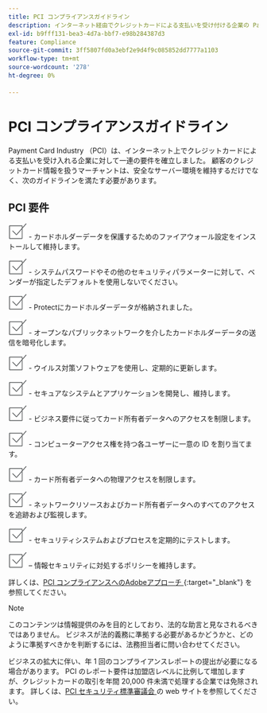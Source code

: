 ```yaml
---
title: PCI コンプライアンスガイドライン
description: インターネット経由でクレジットカードによる支払いを受け付ける企業の Payment Card Industry （PCI）要件に関する情報を確認します。
exl-id: b9fff131-bea3-4d7a-bbf7-e98b284387d3
feature: Compliance
source-git-commit: 3ff5807fd0a3ebf2e9d4f9c085852dd7777a1103
workflow-type: tm+mt
source-wordcount: '278'
ht-degree: 0%

---
```


# PCI コンプライアンスガイドライン

Payment Card Industry （PCI）は、インターネット上でクレジットカードによる支払いを受け入れる企業に対して一連の要件を確立しました。 顧客のクレジットカード情報を扱うマーチャントは、安全なサーバー環境を維持するだけでなく、次のガイドラインを満たす必要があります。

## PCI 要件

![&#x200B; チェックボックス &#x200B;](../assets/checkbox.png) - カードホルダーデータを保護するためのファイアウォール設定をインストールして維持します。

![&#x200B; チェックボックス &#x200B;](../assets/checkbox.png) - システムパスワードやその他のセキュリティパラメーターに対して、ベンダーが指定したデフォルトを使用しないでください。

![checkbox](../assets/checkbox.png) - Protectにカードホルダーデータが格納されました。

![&#x200B; チェックボックス &#x200B;](../assets/checkbox.png) - オープンなパブリックネットワークを介したカードホルダーデータの送信を暗号化します。

![&#x200B; チェックボックス &#x200B;](../assets/checkbox.png) - ウイルス対策ソフトウェアを使用し、定期的に更新します。

![&#x200B; チェックボックス &#x200B;](../assets/checkbox.png) - セキュアなシステムとアプリケーションを開発し、維持します。

![&#x200B; チェックボックス &#x200B;](../assets/checkbox.png) - ビジネス要件に従ってカード所有者データへのアクセスを制限します。

![&#x200B; チェックボックス &#x200B;](../assets/checkbox.png) - コンピューターアクセス権を持つ各ユーザーに一意の ID を割り当てます。

![&#x200B; チェックボックス &#x200B;](../assets/checkbox.png) - カード所有者データへの物理アクセスを制限します。

![&#x200B; チェックボックス &#x200B;](../assets/checkbox.png) - ネットワークリソースおよびカード所有者データへのすべてのアクセスを追跡および監視します。

![&#x200B; チェックボックス &#x200B;](../assets/checkbox.png) - セキュリティシステムおよびプロセスを定期的にテストします。

![&#x200B; チェックボックス &#x200B;](../assets/checkbox.png) – 情報セキュリティに対処するポリシーを維持します。

詳しくは、[PCI コンプライアンスへのAdobeアプローチ ][1]{:target=&quot;_blank&quot;} を参照してください。

>[!NOTE]
>
>このコンテンツは情報提供のみを目的としており、法的な助言と見なされるべきではありません。 ビジネスが法的義務に準拠する必要があるかどうかと、どのように準拠すべきかを判断するには、法務担当者に問い合わせてください。

ビジネスの拡大に伴い、年 1 回のコンプライアンスレポートの提出が必要になる場合があります。 PCI のレポート要件は加盟店レベルに比例して増加しますが、クレジットカードの取引を年間 20,000 件未満で処理する企業では免除されます。 詳しくは、[PCI セキュリティ標準審議会 ][2] の web サイトを参照してください。

[1]: https://business.adobe.com/jp/products/magento/pci-compliance.html
[2]: https://www.pcisecuritystandards.org/index.php
